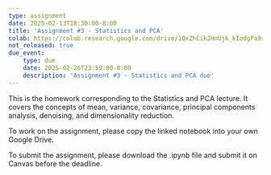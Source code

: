 ```yaml
---
type: assignment
date: 2025-02-13T18:30:00-8:00
title: 'Assignment #3 - Statistics and PCA'
colab: https://colab.research.google.com/drive/1QxZhCikJHnUjk_kIodgPa9xU_T1f6jrr?usp=sharing
not_released: true
due_event: 
    type: due
    date: 2025-02-26T23:59:00-8:00
    description: 'Assignment #3 - Statistics and PCA due'
---
```

This is the homework corresponding to the Statistics and PCA lecture. It covers the concepts of mean, variance, covariance, principal components analysis, denoising, and dimensionality reduction.

To work on the assignment, please copy the linked notebook into your own Google Drive. 

To submit the assignment, please download the .ipynb file and submit it on Canvas before the deadline.
